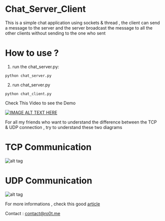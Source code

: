 # Chat_Server_Client

This is a simple chat application using sockets & thread , the client can send a message to the server and the server broadcast the message to all the other clients without sending to the one who sent

# How to use ?

1. run the chat_server.py:
```
python chat_server.py
```

2. run chat_server.py
```
python chat_client.py
```
Check This Video to see the Demo

[![IMAGE ALT TEXT HERE](http://ro0t.me/back.png)](https://www.youtube.com/watch?v=Xwc4rfMxpp4&feature=youtu.be)

For all my friends who want to understand the difference between the TCP & UDP connection , try to understand these two diagrams

# TCP Communication

![alt tag](http://www.bogotobogo.com/cplusplus/images/socket/TCP_IP_socket_diagram.png)


# UDP Communication 

![alt tag](http://www.bogotobogo.com/cplusplus/images/socket/UDP_socket_diagram.png)

For more informations , check this good <a href="http://www.bogotobogo.com/cplusplus/sockets_server_client.php">article</a>

Contact : contact@ro0t.me


